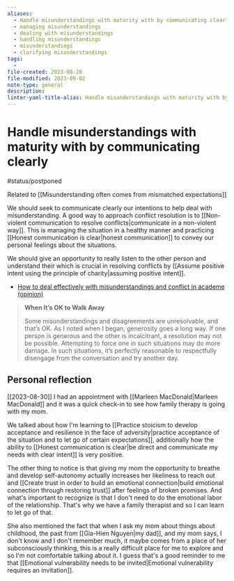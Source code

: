 ```yaml
---
aliases:
  - Handle misunderstandings with maturity with by communicating clearly
  - managing misunderstandings
  - dealing with misunderstandings
  - handling misunderstandings
  - misunderstandings
  - clarifying misunderstandings
tags:
  - 
file-created: 2023-08-28
file-modified: 2023-09-02
note-type: general
description: 
linter-yaml-title-alias: Handle misunderstandings with maturity with by communicating clearly
---
```


# Handle misunderstandings with maturity with by communicating clearly

#status/postponed

Related to [[Misunderstanding often comes from mismatched expectations]]

We should seek to communicate clearly our intentions to help deal with misunderstanding. A good way to approach conflict resolution is to [[Non-violent communication to resolve conflicts|communicate in a non-violent way]]. This is managing the situation in a healthy manner and practicing [[Honest communication is clear|honest communication]] to convey our personal feelings about the situations.

We should give an opportunity to really listen to the other person and understand their which is crucial in resolving conflicts by [[Assume positive intent using the principle of charity|assuming positive intent]].

- [How to deal effectively with misunderstandings and conflict in academe (opinion)](https://www.insidehighered.com/advice/2019/01/31/how-deal-effectively-misunderstandings-and-conflict-academe-opinion)

> **When It’s OK to Walk Away**
>
> Some misunderstandings and disagreements are unresolvable, and that’s OK. As I noted when I began, generosity goes a long way. If one person is generous and the other is incalcitrant, a resolution may not be possible. Attempting to force one in such situations may do more damage. In such situations, it’s perfectly reasonable to respectfully disengage from the conversation and try another day.

## Personal reflection

[[2023-08-30]] I had an appointment with [[Marleen MacDonald|Marleen MacDonald]] and it was a quick check-in to see how family therapy is going with my mom.

We talked about how I'm learning to [[Practice stoicism to develop acceptance and resilience in the face of adversity|practice acceptance of the situation and to let go of certain expectations]], additionally how the ability to [[Honest communication is clear|be direct and communicate my needs with clear intent]] is very positive.

The other thing to notice is that giving my mom the opportunity to breathe and develop self-autonomy actually increases her likeliness to reach out and [[Create trust in order to build an emotional connection|build emotional connection through restoring trust]] after feelings of broken promises. And what's important to recognize is that I don't need to do the emotional labor of the relationship. That's why we have a family therapist and so I can learn to let go of that.

She also mentioned the fact that when I ask my mom about things about childhood, the past from [[Gia-Hien Nguyen|my dad]], and my mom says, I don't know and I don't remember much, it maybe comes from a place of her subconsciously thinking, this is a really difficult place for me to explore and so I'm not comfortable talking about it. I guess that's a good reminder to me that [[Emotional vulnerability needs to be invited|Emotional vulnerability requires an invitation]].
